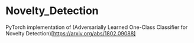 # Novelty_Detection
 PyTorch implementation of (Adversarially Learned One-Class Classifier for Novelty Detection)[https://arxiv.org/abs/1802.09088]
